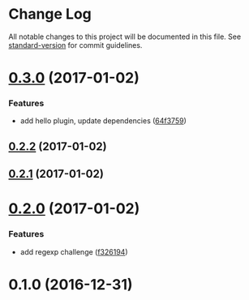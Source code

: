 # Change Log

All notable changes to this project will be documented in this file. See [standard-version](https://github.com/conventional-changelog/standard-version) for commit guidelines.

<a name="0.3.0"></a>
# [0.3.0](https://github.com/denouche/jarvis/compare/v0.2.2...v0.3.0) (2017-01-02)


### Features

* add hello plugin, update dependencies ([64f3759](https://github.com/denouche/jarvis/commit/64f3759))



<a name="0.2.2"></a>
## [0.2.2](https://github.com/denouche/jarvis/compare/v0.2.0...v0.2.2) (2017-01-02)



<a name="0.2.1"></a>
## [0.2.1](https://github.com/denouche/jarvis/compare/v0.2.0...v0.2.1) (2017-01-02)



<a name="0.2.0"></a>
# [0.2.0](https://github.com/denouche/jarvis/compare/v0.1.0...v0.2.0) (2017-01-02)


### Features

* add regexp challenge ([f326194](https://github.com/denouche/jarvis/commit/f326194))



<a name="0.1.0"></a>
# 0.1.0 (2016-12-31)

